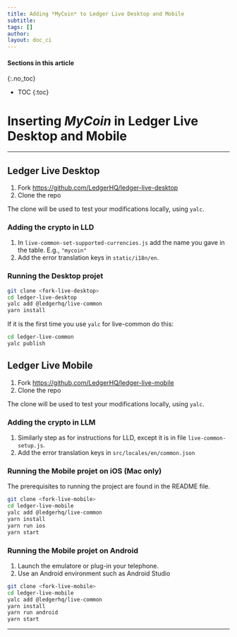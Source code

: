 ```yaml
---
title: Adding *MyCoin* to Ledger Live Desktop and Mobile
subtitle:
tags: []
author:
layout: doc_ci
---
```


#### Sections in this article
{:.no_toc}
* TOC
{:toc}

# Inserting *MyCoin* in Ledger Live Desktop and Mobile

<!--

- [Inserting *MyCoin* in Ledger Live Desktop and Mobile](#inserting-mycoin-in-ledger-live-desktop-and-mobile)
  - [Ledger Live Desktop](#ledger-live-desktop)
    - [Adding the crypto in LLD](#adding-the-crypto-in-lld)
    - [Running the Desktop projet](#running-the-desktop-projet)
  - [Ledger Live  Mobile](#ledger-live--mobile)
    - [Adding the crypto in LLM](#adding-the-crypto-in-llm)
    - [Running the Mobile projet on iOS (Mac only)](#running-the-mobile-projet-on-ios-mac-only)
    - [Running the Mobile projet on Android](#running-the-mobile-projet-on-android)

-->

***

## Ledger Live Desktop

1. Fork https://github.com/LedgerHQ/ledger-live-desktop
2. Clone the repo

The clone will be used to test your modifications locally, using `yalc`.


### Adding the crypto in LLD

1. In  `live-common-set-supported-currencies.js` add the name you gave in the table. E.g., `"mycoin"`
2. Add the error translation keys in `static/i18n/en`.

### Running the Desktop projet

```sh
git clone <fork-live-desktop>
cd ledger-live-desktop
yalc add @ledgerhq/live-common
yarn install
```

If it is the first time you use `yalc` for live-common do this:

```sh
cd ledger-live-common
yalc publish
```

## Ledger Live  Mobile

1. Fork https://github.com/LedgerHQ/ledger-live-mobile
2. Clone the repo

The clone will be used to test your modifications locally, using `yalc`.

### Adding the crypto in LLM

1. Similarly step as for instructions for LLD, except it is in file `live-common-setup.js`.
2. Add the error translation keys in  `src/locales/en/common.json`

### Running the Mobile projet on iOS (Mac only)

The prerequisites to running the project are found in the README file.

```sh
git clone <fork-live-mobile>
cd ledger-live-mobile
yalc add @ledgerhq/live-common
yarn install
yarn run ios
yarn start
```

### Running the Mobile projet on Android

1. Launch the emulatore or plug-in your telephone.
2. Use an Android environment such as Android Studio

```sh
git clone <fork-live-mobile>
cd ledger-live-mobile
yalc add @ledgerhq/live-common
yarn install
yarn run android
yarn start
```

---
